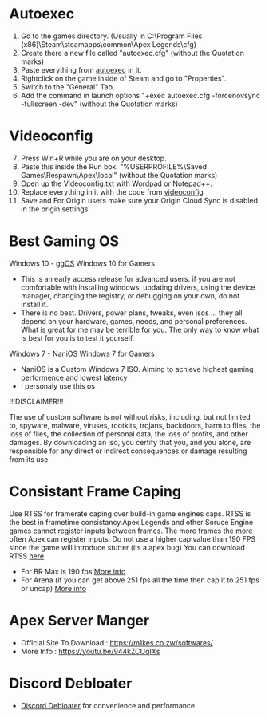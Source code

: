 # Autoexec
1. Go to the games directory. (Usually in C:\Program Files (x86)\Steam\steamapps\common\Apex Legends\cfg)
2. Create there a new file called "autoexec.cfg" (without the Quotation marks)
3. Paste everything from [autoexec](https://github.com/Natram1zh/Apex-Autoexec-And-Tweaks-/blob/main/autoexec.cfg) in it.
4. Rightclick on the game inside of Steam and go to "Properties".
5. Switch to the "General" Tab.
6. Add the command in launch options "+exec autoexec.cfg -forcenovsync -fullscreen -dev" (without the Quotation marks)
# Videoconfig
7. Press Win+R while you are on your desktop.
8. Paste this inside the Run box: "%USERPROFILE%\Saved Games\Respawn\Apex\local" (without the Quotation marks)
9. Open up the Videoconfig.txt with Wordpad or Notepad++.
10. Replace everything in it with the code from [videoconfig](https://github.com/Natram1zh/Apex-Autoexec-And-Tweaks-/blob/main/videoconfig.txt)
11. Save and For Origin users make sure your Origin Cloud Sync is disabled in the origin settings
# Best Gaming OS
Windows 10 -
[ggOS](https://discord.gg/A5BHSQV)  Windows 10 for Gamers 
- This is an early access release for advanced users. if you are not comfortable with installing windows, updating drivers, using the device manager, changing the registry, or debugging on your own, do not install it.
- There is no best. Drivers, power plans, tweaks, even isos ... they all depend on your hardware, games, needs, and personal preferences. What is great for me may be terrible for you. The only way to know what is best for you is to test it yourself.

Windows 7 -
[NaniOS](https://discord.gg/SFgCXsn2nX)  Windows 7 for Gamers
- NaniOS is a Custom Windows 7 ISO. Aiming to achieve highest gaming performence and lowest latency
- I personaly use this os

!!!DISCLAIMER!!!

The use of custom software is not without risks, including, but not limited to, spyware, malware, viruses, rootkits, trojans, backdoors, harm to files, the loss of files, the collection of personal data, the loss of profits, and other damages. By downloading an iso, you certify that you, and you alone, are responsible for any direct or indirect consequences or damage resulting from its use.
# Consistant Frame Caping
Use RTSS for framerate caping over build-in game engines caps. RTSS is the best in frametime consistancy.Apex Legends and other Soruce Engine games cannot register inputs between frames. The more frames the more often Apex can register inputs. Do not use a higher cap value than 190 FPS since the game will introduce stutter (its a apex bug) You can download RTSS [here](https://www.guru3d.com/files-details/rtss-rivatuner-statistics-server-download.html)
- For BR Max is 190 fps [More info](https://twitter.com/CaIypto/status/1392354731205529606)
- For Arena (if you can get above 251 fps all the time then cap it to 251 fps or uncap) [More info](https://twitter.com/DEAFPS_/status/1416582405633318912)
# Apex Server Manger 
- Official Site To Download : https://m1kes.co.zw/softwares/
- More Info : https://youtu.be/944kZCUqIXs
# Discord Debloater
- [Discord Debloater](https://github.com/Pablerso/Discord-Debloater/releases/tag/Discord) for convenience and performance
